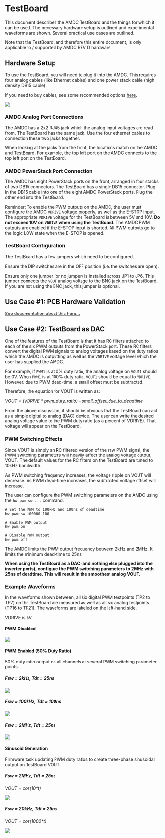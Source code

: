 # TestBoard

This document describes the AMDC TestBoard and the things for which it can be used. The necessary hardware setup is outlined and experimental waveforms are shown. Several practical use cases are outlined.

Note that the TestBoard, and therefore this entire document, is only applicable to / supported by AMDC REV D hardware.

## Hardware Setup

To use the TestBoard, you will need to plug it into the AMDC. This requires four analog cables (like Ethernet cables) and one power stack cable (high density DB15 cable).

If you need to buy cables, see some recommended options [here](https://github.com/Severson-Group/AMDC-Hardware/tree/develop/Accessories/TestBoard/REV20200624A#recommended-cables).

![](images/setup.jpg)

### AMDC Analog Port Connections

The AMDC has a 2x2 RJ45 jack which the analog input voltages are read from. The TestBoard has the same jack. Use the four ethernet cables to connection these two jacks together.

When looking at the jacks from the front, the locations match on the AMDC and TestBoard. For example, the top left port on the AMDC connects to the top left port on the TestBoard.

### AMDC PowerStack Port Connection

The AMDC has eight PowerStack ports on the front, arranged in four stacks of two DB15 connectors. The TestBoard has a single DB15 connector. Plug in the DB15 cable into one of the eight AMDC PowerStack ports. Plug the other end into the TestBoard.

Reminder: To enable the PWM outputs on the AMDC, the user must configure the AMDC `VDRIVE` voltage properly, as well as the E-STOP input. The appropriate `VDRIVE` voltage for the TestBoard is between 5V and 10V. **Do not exceed 10V on `VDRIVE` when using the TestBoard**. The AMDC PWM outputs are enabled if the E-STOP input is shorted. All PWM outputs go to the logic LOW state when the E-STOP is opened.

### TestBoard Configuration

The TestBoard has a few jumpers which need to be configured.

Ensure the DIP switches are in the OFF position (i.e. the switches are open).

Ensure only one jumper (or no jumper) is installed across JP1 to JP6. This jumper connects the `VOUT` analog voltage to the BNC jack on the TestBoard. If you are not using the BNC jack, this jumper is optional.

## Use Case #1: PCB Hardware Validation

[See documentation about this here...](https://github.com/Severson-Group/AMDC-Firmware/tree/develop/sdk/bare/common/usr/pcbtest)

## Use Case #2: TestBoard as DAC

One of the features of the TestBoard is that it has RC filters attached to each of the six PWM outputs from the PowerStack port. These RC filters convert the digital PWM signals to analog voltages based on the duty ratios which the AMDC is outputting as well as the `VDRIVE` voltage level which the user has supplied the AMDC.

For example, if `PWM1` is at 0% duty ratio, the analog voltage on `VOUT1` should be 0V. When `PWM1` is at 100% duty ratio, `VOUT1` should be equal to `VDRIVE`. However, due to PWM dead-time, a small offset must be subtracted.

Therefore, the equation for VOUT is written as:

*VOUT = (VDRIVE * pwm_duty_ratio) - small_offset_due_to_deadtime*

From the above discussion, it should be obvious that the TestBoard can act as a simple digital to analog (DAC) device. The user can write the desired analog voltage value to the PWM duty ratio (as a percent of VDRIVE). That voltage will appear on the TestBoard.

### PWM Switching Effects

Since VOUT is simply an RC filtered version of the raw PWM signal, the PWM switching parameters will heavily affect the analog voltage output, VOUT. The default values for the RC filters on the TestBoard are tuned to 10kHz bandwidth.

As PWM switching frequency increases, the voltage ripple on VOUT will decrease. As PWM dead-time increases, the subtracted voltage offset will increase.

The user can configure the PWM switching parameters on the AMDC using the `hw pwm sw ...` command.

```
# Set the PWM to 100kHz and 100ns of deadtime
hw pwm sw 100000 100

# Enable PWM output
hw pwm on

# Disable PWM output
hw pwm off
```

The AMDC limits the PWM output frequency between 2kHz and 2MHz. It limits the minimum dead-time to 25ns.

**When using the TestBoard as a DAC (and nothing else plugged into the inverter ports), configure the PWM switching parameters to 2MHz with 25ns of deadtime. This will result in the smoothest analog VOUT.**

### Example Waveforms

In the waveforms shown between, all six digital PWM testpoints (TP2 to TP7) on the TestBoard are measured as well as all six analog testpoints (TP16 to TP21). The waveforms are labeled on the left-hand side.

VDRIVE is 5V.

#### PWM Disabled

![](images/no-pwm.png)

#### PWM Enabled (50% Duty Ratio)

50% duty ratio output on all channels at several PWM switching parameter points.

##### Fsw = 2kHz, Tdt = 25ns

![](images/pwm-enabled-2kHz-25ns-50d.png)

##### Fsw = 100kHz, Tdt = 100ns

![](images/pwm-enabled-100kHz-100ns-50d.png)

##### Fsw = 2MHz, Tdt = 25ns

![](images/pwm-enabled-2MHz-25ns-50d.png)

#### Sinusoid Generation

Firmware task updating PWM duty ratios to create three-phase sinusoidal output on TestBoard VOUT.

##### Fsw = 2MHz, Tdt = 25ns

_VOUT = cos(10*t)_

![](images/pwm-enabled-2MHz-25ns-sine-10rad.png)

##### Fsw = 20kHz, Tdt = 25ns

_VOUT = cos(1000*t)_

![](images/pwm-enabled-20kHz-25ns-sine-1000rad.png)